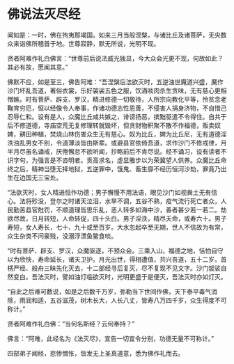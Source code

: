 # 佛说法灭尽经

闻如是：一时，佛在拘夷那竭国。如来三月当般涅槃，与诸比丘及诸菩萨，无央数众来诣佛所稽首于地。世尊寂静，默无所说，光明不现。

贤者阿难作礼白佛言：“世尊前后说法威光独显，今大众会光更不现，何故如此？其必有故，愿闻其意。”

佛默不应，如是至三，佛告阿难：“吾涅槃后法欲灭时，五逆浊世魔道兴盛，魔作沙门坏乱吾道，著俗衣裳，乐好袈裟五色之服，饮酒啖肉杀生贪味，无有慈心更相憎嫉。时有菩萨、辟支、罗汉，精进修德一切敬待，人所宗向教化平等，怜贫念老鞠育穷厄，恒以经像令人奉事，作诸功德志性恩善，不侵害人捐身济物，不自惜己忍辱仁和。设有是人，众魔比丘咸共嫉之，诽谤扬恶，摈黜驱遣不令得住。自共于后不修道德，寺庙空荒无复修理转就毁坏，但贪财物积聚不散不作福德，贩卖奴婢，耕田种植，焚烧山林伤害众生无有慈心。奴为比丘，婢为比丘尼，无有道德淫泆浊乱男女不别，令道薄淡皆由斯辈。或避县官依倚吾道，求作沙门不修戒律，月半月尽虽名诵戒，厌倦懈怠不欲听闻，抄略前后不肯尽说。经不诵习，设有读者不识字句，为强言是不咨明者。贡高求名，虚显雅步以为荣冀望人供养。众魔比丘命终之后，精神当堕无择地狱，五逆罪中，饿鬼、畜生靡不经历恒河沙劫，罪竟乃出生在边国无三宝处。

“法欲灭时，女人精进恒作功德；男子懈慢不用法语，眼见沙门如视粪土无有信心。法将殄没，登尔之时诸天泣泪，水旱不调，五谷不熟，疫气流行死亡者众，人民勤苦县官尅罚，不顺道理皆思乐乱，恶人转多如海中沙，善者甚少若一若二。劫欲尽故，日月转短，人命转促，四十头白。男子淫泆，精尽夭命，或寿六十。男子寿短，女人寿长，七十、九十或至百岁。大水忽起卒至无期，世人不信故为有常，众生杂类不问豪贱，没溺浮漂鱼鳖食啖。

“时有菩萨、辟支、罗汉，众魔驱逐，不预众会。三乘入山，福德之地，恬怕自守以为欣快，寿命延长，诸天卫护。月光出世，得相遭值，共兴吾道，五十二岁。首楞严经、般舟三昧先化灭去，十二部经寻后复灭，尽不复现不见文字。沙门袈裟自然变白。吾法灭时，譬如油灯临欲灭时，光明更盛于是便灭，吾法灭时亦如灯灭。

“自此之后难可数说，如是之后数千万岁，弥勒当下世间作佛，天下泰平毒气消除，雨润和适，五谷滋茂，树木长大，人长八丈，皆寿八万四千岁，众生得度不可称计。”

贤者阿难作礼白佛：“当何名斯经？云何奉持？”

佛言：“阿难，此经名为《法灭尽》，宣告一切宜令分别，功德无量不可称计。”

四部弟子闻经，悲惨惆怅，皆发无上圣真道意，悉为佛作礼而去。